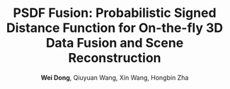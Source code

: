 ---
title  : "PSDF Fusion: Probabilistic Signed Distance Function for On-the-fly 3D Data Fusion and Scene Reconstruction"
author : "<b>Wei Dong</b>, Qiuyuan Wang, Xin Wang, Hongbin Zha"
journal: "ECCV 2018"
imurl  : "/assets/images/psdf.jpg"
paperurl: "/assets/pdf/psdf.pdf"
---